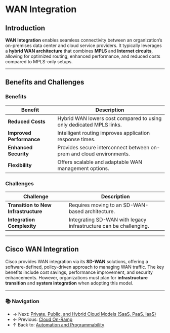 # WAN Integration

## Introduction

**WAN Integration** enables seamless connectivity between an organization’s on-premises data center and cloud service providers. It typically leverages a **hybrid WAN architecture** that combines **MPLS** and **Internet circuits**, allowing for optimized routing, enhanced performance, and reduced costs compared to MPLS-only setups.

---

## Benefits and Challenges

### Benefits

| Benefit                  | Description                                                          |
| ------------------------ | -------------------------------------------------------------------- |
| **Reduced Costs**        | Hybrid WAN lowers cost compared to using only dedicated MPLS links.  |
| **Improved Performance** | Intelligent routing improves application response times.             |
| **Enhanced Security**    | Provides secure interconnect between on-prem and cloud environments. |
| **Flexibility**          | Offers scalable and adaptable WAN management options.                |

### Challenges

| Challenge                            | Description                                                       |
| ------------------------------------ | ----------------------------------------------------------------- |
| **Transition to New Infrastructure** | Requires moving to an SD-WAN-based architecture.                  |
| **Integration Complexity**           | Integrating SD-WAN with legacy infrastructure can be challenging. |

---

## Cisco WAN Integration

Cisco provides WAN integration via its **SD-WAN** solutions, offering a software-defined, policy-driven approach to managing WAN traffic. The key benefits include cost savings, performance improvement, and security enhancements. However, organizations must plan for **infrastructure transition** and **system integration** when adopting this model.

---
### 📚 Navigation
- → Next: [Private, Public, and Hybrid Cloud Models (SaaS, PaaS, IaaS)](./cloud-based-services.md)
- ← Previous: [Cloud On-Ramp](./cloud-on-ramp.md)
- ↑ Back to: [Automation and Programmability](./readme.md)
